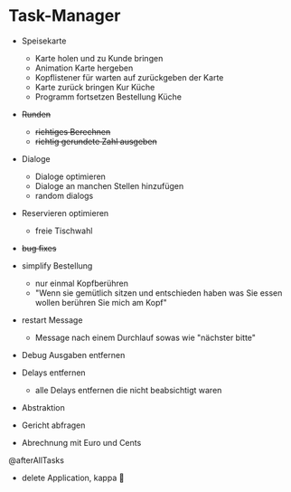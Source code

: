 # Task-Manager

- Speisekarte
  + Karte holen und zu Kunde bringen
  + Animation Karte hergeben
  + Kopflistener für warten auf zurückgeben der Karte
  + Karte zurück bringen Kur Küche
  + Programm fortsetzen Bestellung Küche
- ~~Runden~~
  - ~~richtiges Berechnen~~
  - ~~richtig gerundete Zahl ausgeben~~

- Dialoge
  + Dialoge optimieren
  + Dialoge an manchen Stellen hinzufügen
  + random dialogs
- Reservieren optimieren
  - freie Tischwahl
- ~~bug fixes~~
- simplify Bestellung
  - nur einmal Kopfberühren
  - "Wenn sie gemütlich sitzen und entschieden haben was Sie essen wollen berühren Sie mich am Kopf"
- restart Message
  - Message nach einem Durchlauf sowas wie "nächster bitte"
- Debug Ausgaben entfernen
- Delays entfernen
  - alle Delays entfernen die nicht beabsichtigt waren
- Abstraktion
- Gericht abfragen 
- Abrechnung mit Euro und Cents 

@afterAllTasks

- delete Application, kappa 🐼